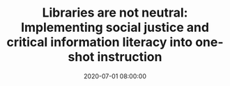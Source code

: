 ---
layout: poster
title: "Libraries are not neutral: Implementing social justice and critical information literacy into one-shot instruction"
description: "The United States is finally listening to the Black Lives Matter Movement. After the tragic murders of George Floyd, Breonna Taylor, and far too many others at the hands of police, white Americans are recognizing the systemic racism inherent in our culture and systems. However, it’s not enough to merely acknowledge systemic racism, we need to work to dismantle racist power narratives. How can we as librarians, an overwhelming white profession, begin to do this necessary work in the classroom?<br/><br/>This poster will serve two main functions. First, it will discuss how social justice relates to the ACRL Framework for Information Literacy, notably in the frames Authority is Constructed and Contextual, Information has Value, and Scholarship as Conversation. It will also detail the arguments of librarians who have criticized the frames for not taking a strong enough stance on social justice issues.<br/><br/>Next, this poster will explore various ways social justice can be integrated into one-shot library instruction through critical information literacy. The ideas presented will be applicable to social justice as it pertains to race, gender, or sexual orientation. Attendees will have concrete ideas for how they can implement social justice work into their one-shots after viewing the poster."
date: 2020-07-01 08:00:00
speaker-data: [37]
presenters:
  - {
      name: Stefanie Hilles,
      institution: Miami University,
      bio: Stefanie Hilles is the Arts and Humanities Librarian at Wertz Art and Architecture Library at Miami University, where she liaisons to the art, architecture, and theater departments, manages their collections, and instructs information literacy sessions. Stefanie holds a M.A. in Art History from Case Western Reserve University and a M.L.I.S from Kent State University. She is also the Chapter Liaison Officer on the Art Librarians Society of North America’s (ARLIS/NA) Executive Board, where she’s responsible for representing and coordinating with regional ARLIS/NA chapters.
    }
session-contents:
  - type: video
    url: //www.youtube.com/embed/xOf-VWvTi0U
    title: Intro Video
#  - type: image
#    url: /img/posters/filename.png
#    title: Image Title
#    alt: Alt text
#    text-description: "<ol><li>Thing One</li><li>Thing Two</li></ol>"
supplemental-docs:
  - type: word
    url: /handouts/hilles_slides.pptx
    title: Poster as PPTX
  - type: pdf
    url: /handouts/hilles_slides.pdf
    title: Poster as PDF
#  - type: website
#    url: https://example.com/nifty-widget
#    title: Website name
isStaticPost: false
published: true
---